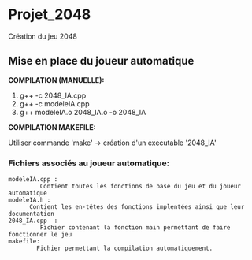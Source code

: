 # Projet_2048
Création du jeu 2048

## Mise en place du joueur automatique

**COMPILATION (MANUELLE):**
  
  1. g++ -c 2048_IA.cpp
  2. g++ -c modeleIA.cpp
  3. g++ modeleIA.o 2048_IA.o -o 2048_IA

**COMPILATION MAKEFILE:**
 
  Utiliser commande 'make' -> création d'un executable '2048_IA'

### Fichiers associés au joueur automatique:

    modeleIA.cpp :
             Contient toutes les fonctions de base du jeu et du joueur automatique 
    modeleIA.h :
          Contient les en-têtes des fonctions implentées ainsi que leur documentation
    2048_IA.cpp  :
             Fichier contenant la fonction main permettant de faire fonctionner le jeu
    makefile:
            Fichier permettant la compilation automatiquement.
